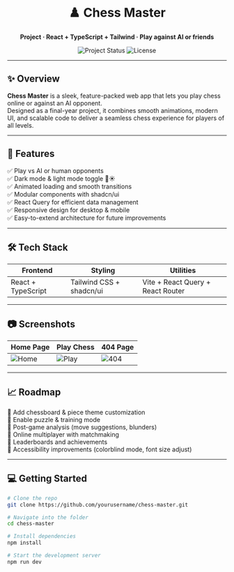 <h1 align="center">♟️ Chess Master</h1>

<p align="center">
  <b> Project · React + TypeScript + Tailwind · Play against AI or friends</b>
</p>

<p align="center">
  <img src="https://img.shields.io/badge/Status-In%20Progress-orange" alt="Project Status" />
  <img src="https://img.shields.io/badge/License-MIT-blue" alt="License" />
</p>

---

## ✨ Overview

**Chess Master** is a sleek, feature-packed web app that lets you play chess online or against an AI opponent.  
Designed as a final-year project, it combines smooth animations, modern UI, and scalable code to deliver a seamless chess experience for players of all levels.

---

## 🚀 Features

✅ Play vs AI or human opponents  
✅ Dark mode & light mode toggle 🌙☀️  
✅ Animated loading and smooth transitions  
✅ Modular components with shadcn/ui  
✅ React Query for efficient data management  
✅ Responsive design for desktop & mobile  
✅ Easy-to-extend architecture for future improvements

---

## 🛠 Tech Stack

| Frontend         | Styling           | Utilities        |
|------------------|-------------------|------------------|
| React + TypeScript | Tailwind CSS + shadcn/ui | Vite + React Query + React Router |

---

## 📷 Screenshots

| Home Page         | Play Chess        | 404 Page        |
|-------------------|-------------------|-----------------|
| ![Home](screenshots/home.png) | ![Play](screenshots/play.png) | ![404](screenshots/404.png) |

---

## 📈 Roadmap

🔹 Add chessboard & piece theme customization  
🔹 Enable puzzle & training mode  
🔹 Post-game analysis (move suggestions, blunders)  
🔹 Online multiplayer with matchmaking  
🔹 Leaderboards and achievements  
🔹 Accessibility improvements (colorblind mode, font size adjust)

---

## 💻 Getting Started

```bash
# Clone the repo
git clone https://github.com/yourusername/chess-master.git

# Navigate into the folder
cd chess-master

# Install dependencies
npm install

# Start the development server
npm run dev
